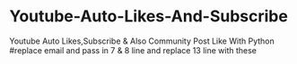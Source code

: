 # Youtube-Auto-Likes-And-Subscribe
Youtube Auto Likes,Subscribe & Also Community Post Like With Python
#replace email and pass in 7 & 8 line and replace 13 line with these 
